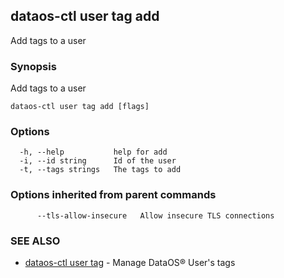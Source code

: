 ## dataos-ctl user tag add

Add tags to a user

### Synopsis

Add tags to a user

```
dataos-ctl user tag add [flags]
```

### Options

```
  -h, --help           help for add
  -i, --id string      Id of the user
  -t, --tags strings   The tags to add
```

### Options inherited from parent commands

```
      --tls-allow-insecure   Allow insecure TLS connections
```

### SEE ALSO

* [dataos-ctl user tag](dataos-ctl_user_tag.md)	 - Manage DataOS® User's tags

